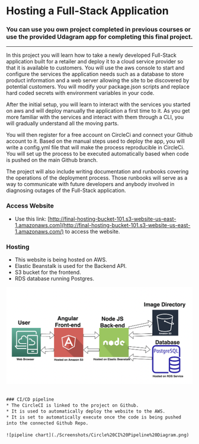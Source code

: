 # Hosting a Full-Stack Application 

### **You can use you own project completed in previous courses or use the provided Udagram app for completing this final project.**

---

In this project you will learn how to take a newly developed Full-Stack application built for a retailer and deploy it to a cloud service provider so that it is available to customers. You will use the aws console to start and configure the services the application needs such as a database to store product information and a web server allowing the site to be discovered by potential customers. You will modify your package.json scripts and replace hard coded secrets with environment variables in your code.

After the initial setup, you will learn to interact with the services you started on aws and will deploy manually the application a first time to it. As you get more familiar with the services and interact with them through a CLI, you will gradually understand all the moving parts.

You will then register for a free account on CircleCi and connect your Github account to it. Based on the manual steps used to deploy the app, you will write a config.yml file that will make the process reproducible in CircleCi. You will set up the process to be executed automatically based when code is pushed on the main Github branch.

The project will also include writing documentation and runbooks covering the operations of the deployment process. Those runbooks will serve as a way to communicate with future developers and anybody involved in diagnosing outages of the Full-Stack application.

### Access Website

* Use this link: [http://final-hosting-bucket-101.s3-website-us-east-1.amazonaws.com](http://final-hosting-bucket-101.s3-website-us-east-1.amazonaws.com/) to access the website.

### Hosting

* This website is being hosted on AWS.
* Elastic Beanstalk is used for the Backend API.
* S3 bucket for the frontend.
* RDS database running Postgres.


![infrastructure diagram](./Screenshots/Infrastructure%20Diagram.png)

```

### CI/CD pipeline
* The CircleCI is linked to the project on Github.
* It is used to automatically deploy the website to the AWS.
* It is set to automatically execute once the code is being pushed into the connected Github Repo.

![pipeline chart](./Screenshots/Circle%20CI%20Pipeline%20Diagram.png)


